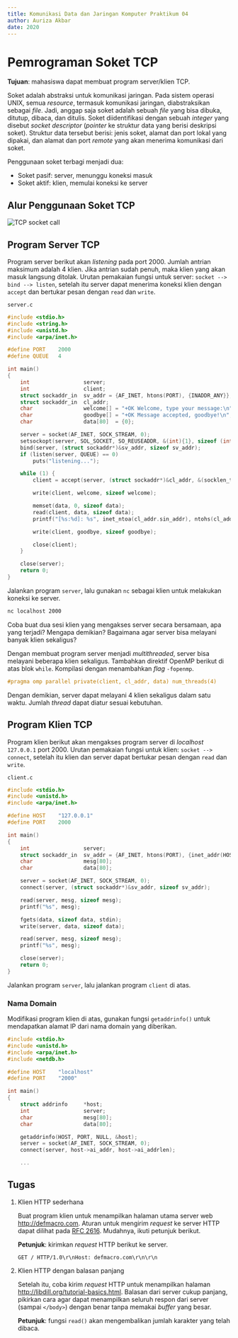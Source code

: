 ```yaml
---
title: Komunikasi Data dan Jaringan Komputer Praktikum 04
author: Auriza Akbar
date: 2020
---
```


# Pemrograman Soket TCP

**Tujuan**: mahasiswa dapat membuat program server/klien TCP.

Soket adalah abstraksi untuk komunikasi jaringan. Pada sistem operasi UNIX,
semua *resource*, termasuk komunikasi jaringan, diabstraksikan sebagai *file*.
Jadi, anggap saja soket adalah sebuah *file* yang bisa dibuka, ditutup,
dibaca, dan ditulis. Soket diidentifikasi dengan sebuah _integer_ yang
disebut _socket descriptor_ (*pointer* ke struktur data yang berisi deskripsi
soket). Struktur data tersebut berisi: jenis soket, alamat dan port lokal yang
dipakai, dan alamat dan port _remote_ yang akan menerima komunikasi dari soket.

Penggunaan soket terbagi menjadi dua:

- Soket pasif: server, menunggu koneksi masuk
- Soket aktif: klien, memulai koneksi ke server


## Alur Penggunaan Soket TCP

![TCP socket call](etc/4/socket-tcp.png)



## Program Server TCP

Program server berikut akan *listening* pada port 2000.
Jumlah antrian maksimum adalah 4 klien.
Jika antrian sudah penuh, maka klien yang akan masuk langsung ditolak.
Urutan pemakaian fungsi untuk server: `socket --> bind --> listen`, setelah itu
server dapat menerima koneksi klien dengan `accept` dan bertukar pesan dengan
`read` dan `write`.

`server.c`

```c
#include <stdio.h>
#include <string.h>
#include <unistd.h>
#include <arpa/inet.h>

#define PORT    2000
#define QUEUE   4

int main()
{
    int                 server;
    int                 client;
    struct sockaddr_in  sv_addr = {AF_INET, htons(PORT), {INADDR_ANY}};
    struct sockaddr_in  cl_addr;
    char                welcome[] = "+OK Welcome, type your message:\n";
    char                goodbye[] = "+OK Message accepted, goodbye!\n";
    char                data[80]  = {0};

    server = socket(AF_INET, SOCK_STREAM, 0);
    setsockopt(server, SOL_SOCKET, SO_REUSEADDR, &(int){1}, sizeof (int));
    bind(server, (struct sockaddr*)&sv_addr, sizeof sv_addr);
    if (listen(server, QUEUE) == 0)
        puts("listening...");

    while (1) {
        client = accept(server, (struct sockaddr*)&cl_addr, &(socklen_t){sizeof cl_addr});

        write(client, welcome, sizeof welcome);

        memset(data, 0, sizeof data);
        read(client, data, sizeof data);
        printf("[%s:%d]: %s", inet_ntoa(cl_addr.sin_addr), ntohs(cl_addr.sin_port), data);

        write(client, goodbye, sizeof goodbye);

        close(client);
    }

    close(server);
    return 0;
}
```

Jalankan program `server`, lalu gunakan `nc` sebagai klien untuk melakukan
koneksi ke server.

```bash
nc localhost 2000
```

Coba buat dua sesi klien yang mengakses server secara bersamaan, apa yang
terjadi? Mengapa demikian? Bagaimana agar server bisa melayani banyak klien
sekaligus?

Dengan membuat program server menjadi *multithreaded*, server bisa melayani
beberapa klien sekaligus. Tambahkan direktif OpenMP berikut di atas blok `while`.
Kompilasi dengan menambahkan *flag* `-fopenmp`.

~~~c
#pragma omp parallel private(client, cl_addr, data) num_threads(4)
~~~

Dengan demikian, server dapat melayani 4 klien sekaligus dalam satu waktu.
Jumlah *thread* dapat diatur sesuai kebutuhan.

## Program Klien TCP

Program klien berikut akan mengakses program server di *localhost* `127.0.0.1`
port 2000.
Urutan pemakaian fungsi untuk klien: `socket --> connect`, setelah itu klien dan server dapat
bertukar pesan dengan `read` dan `write`.

`client.c`

```c
#include <stdio.h>
#include <unistd.h>
#include <arpa/inet.h>

#define HOST    "127.0.0.1"
#define PORT    2000

int main()
{
    int                 server;
    struct sockaddr_in  sv_addr = {AF_INET, htons(PORT), {inet_addr(HOST)}};
    char                mesg[80];
    char                data[80];

    server = socket(AF_INET, SOCK_STREAM, 0);
    connect(server, (struct sockaddr*)&sv_addr, sizeof sv_addr);

    read(server, mesg, sizeof mesg);
    printf("%s", mesg);

    fgets(data, sizeof data, stdin);
    write(server, data, sizeof data);

    read(server, mesg, sizeof mesg);
    printf("%s", mesg);

    close(server);
    return 0;
}
```

Jalankan program `server`, lalu jalankan program `client` di atas.


###  Nama Domain

Modifikasi program klien di atas, gunakan fungsi `getaddrinfo()` untuk
mendapatkan alamat IP dari nama domain yang diberikan.

```c
#include <stdio.h>
#include <unistd.h>
#include <arpa/inet.h>
#include <netdb.h>

#define HOST    "localhost"
#define PORT    "2000"

int main()
{
    struct addrinfo     *host;
    int                 server;
    char                mesg[80];
    char                data[80];

    getaddrinfo(HOST, PORT, NULL, &host);
    server = socket(AF_INET, SOCK_STREAM, 0);
    connect(server, host->ai_addr, host->ai_addrlen);

    ...
```


## Tugas

1. Klien HTTP sederhana

    Buat program klien untuk menampilkan halaman utama server web <http://defmacro.com>.
    Aturan untuk mengirim *request* ke server HTTP dapat dilihat pada [RFC 2616](https://tools.ietf.org/html/rfc2616#section-5).
    Mudahnya, ikuti petunjuk berikut.

    **Petunjuk**: kirimkan *request* HTTP berikut ke server.

    ```
    GET / HTTP/1.0\r\nHost: defmacro.com\r\n\r\n
    ```

2. Klien HTTP dengan balasan panjang

    Setelah itu, coba kirim *request* HTTP untuk menampilkan halaman <http://libdill.org/tutorial-basics.html>.
    Balasan dari server cukup panjang, pikirkan cara agar dapat menampilkan seluruh respon dari server (sampai `</body>`)
    dengan benar tanpa memakai *buffer* yang besar.

    **Petunjuk**: fungsi `read()` akan mengembalikan jumlah karakter yang telah dibaca.
